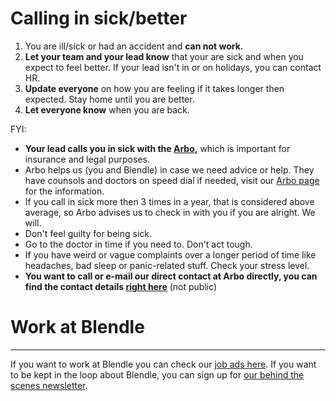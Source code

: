 # Calling in sick/better

1. You are ill/sick or had an accident and **can not work.**
2. **Let your team and your lead know** that your are sick and when you expect to feel better. If your lead isn't in or on holidays, you can contact HR.
3. **Update everyone** on how you are feeling if it takes longer then expected. Stay home until you are better.
4. **Let everyone know** when you are back.

FYI:

- **Your lead calls you in sick with the [Arbo](https://www.notion.so/ceb925ba799f4dcab14bee5af3ffc0b8),** which is important for insurance and legal purposes.
- Arbo helps us (you and Blendle) in case we need advice or help. They have counsols and doctors on speed dial if needed, visit our [Arbo page](https://www.notion.so/ceb925ba799f4dcab14bee5af3ffc0b8) for the information.
- If you call in sick more then 3 times in a year, that is considered above average, so Arbo advises us to check in with you if you are alright. We will.
- Don't feel guilty for being sick.
- Go to the doctor in time if you need to. Don't act tough.
- If you have weird or vague complaints over a longer period of time like headaches, bad sleep or panic-related stuff. Check your stress level.
- **You want to call or e-mail our direct contact at Arbo directly, you can find the contact details [right here](https://www.notion.so/ceb925ba799f4dcab14bee5af3ffc0b8)** (not public)

# Work at Blendle

---

If you want to work at Blendle you can check our [job ads here](https://blendle.homerun.co/). If you want to be kept in the loop about Blendle, you can sign up for [our behind the scenes newsletter](https://blendle.homerun.co/yes-keep-me-posted/tr/apply?token=8092d4128c306003d97dd3821bad06f2).